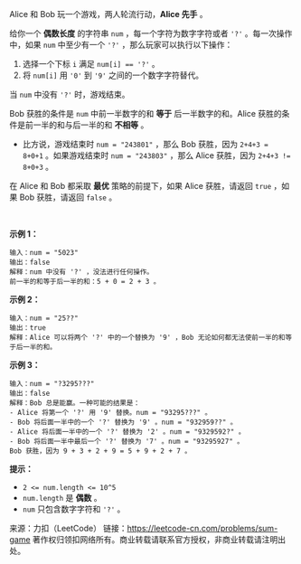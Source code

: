 Alice 和 Bob 玩一个游戏，两人轮流行动，**Alice 先手** 。

给你一个 **偶数长度** 的字符串 ```num``` ，每一个字符为数字字符或者 ```'?'``` 。每一次操作中，如果 ```num``` 中至少有一个 ```'?'``` ，那么玩家可以执行以下操作：

1. 选择一个下标 ```i``` 满足 ```num[i] == '?'``` 。
2. 将 ```num[i]``` 用 ```'0'``` 到 ```'9'``` 之间的一个数字字符替代。

当 ```num``` 中没有 ```'?'``` 时，游戏结束。

Bob 获胜的条件是 ```num``` 中前一半数字的和 **等于** 后一半数字的和。Alice 获胜的条件是前一半的和与后一半的和 **不相等** 。

* 比方说，游戏结束时 ```num = "243801"``` ，那么 Bob 获胜，因为 ```2+4+3 = 8+0+1``` 。如果游戏结束时 ```num = "243803"``` ，那么 Alice 获胜，因为 ```2+4+3 != 8+0+3``` 。

在 Alice 和 Bob 都采取 **最优** 策略的前提下，如果 Alice 获胜，请返回 ```true``` ，如果 Bob 获胜，请返回 ```false``` 。

 

**示例 1：**
```
输入：num = "5023"
输出：false
解释：num 中没有 '?' ，没法进行任何操作。
前一半的和等于后一半的和：5 + 0 = 2 + 3 。
```
**示例 2：**
```
输入：num = "25??"
输出：true
解释：Alice 可以将两个 '?' 中的一个替换为 '9' ，Bob 无论如何都无法使前一半的和等于后一半的和。
```
**示例 3：**
```
输入：num = "?3295???"
输出：false
解释：Bob 总是能赢。一种可能的结果是：
- Alice 将第一个 '?' 用 '9' 替换。num = "93295???" 。
- Bob 将后面一半中的一个 '?' 替换为 '9' 。num = "932959??" 。
- Alice 将后面一半中的一个 '?' 替换为 '2' 。num = "9329592?" 。
- Bob 将后面一半中最后一个 '?' 替换为 '7' 。num = "93295927" 。
Bob 获胜，因为 9 + 3 + 2 + 9 = 5 + 9 + 2 + 7 。
```

**提示：**

* ```2 <= num.length <= 10^5```
* ```num.length``` 是 **偶数** 。
* ```num``` 只包含数字字符和 ```'?'``` 。

来源：力扣（LeetCode）
链接：https://leetcode-cn.com/problems/sum-game
著作权归领扣网络所有。商业转载请联系官方授权，非商业转载请注明出处。